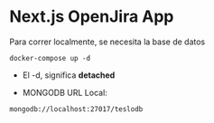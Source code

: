 # Next.js OpenJira App
Para correr localmente, se necesita la base de datos
```
docker-compose up -d
```

* El -d, significa __detached__

* MONGODB URL Local:

```
mongodb://localhost:27017/teslodb
```